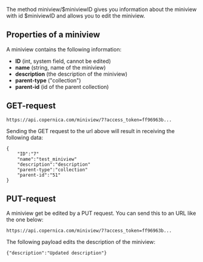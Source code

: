 The method miniview/\$miniviewID gives you information about the
miniview with id \$miniviewID and allows you to edit the miniview.

Properties of a miniview
------------------------

A miniview contains the following information:

-   **ID** (int, system field, cannot be edited)
-   **name** (string, name of the miniview)
-   **description** (the description of the miniview)
-   **parent-type** ("collection")
-   **parent-id** (id of the parent collection)

GET-request
-----------

~~~~ {.language-javascript}
https://api.copernica.com/miniview/7?access_token=ff96963b...
~~~~

Sending the GET request to the url above will result in receiving the
following data:

~~~~ {.language-javascript}
{
    "ID":"7"
    "name":"test_miniview"
    "description":"description"
    "parent-type":"collection"
    "parent-id":"51"
}
~~~~

PUT-request
-----------

A miniview get be edited by a PUT request. You can send this to an URL
like the one below:

~~~~ {.language-javascript}
https://api.copernica.com/miniview/7?access_token=ff96963b...
~~~~

The following payload edits the description of the miniview:

~~~~ {.language-javascript}
{"description":"Updated description"}
~~~~
